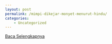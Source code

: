 ```yaml
---
layout: post
permalink: /mimpi-dikejar-monyet-menurut-hindu/
categories:
    - Uncategorized
---
```


[Baca Selengkapnya](/10)